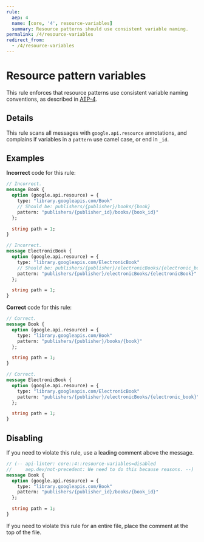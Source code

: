 ```yaml
---
rule:
  aep: 4
  name: [core, '4', resource-variables]
  summary: Resource patterns should use consistent variable naming.
permalink: /4/resource-variables
redirect_from:
  - /4/resource-variables
---
```


# Resource pattern variables

This rule enforces that resource patterns use consistent variable naming
conventions, as described in [AEP-4][].

## Details

This rule scans all messages with `google.api.resource` annotations, and
complains if variables in a `pattern` use camel case, or end in `_id`.

## Examples

**Incorrect** code for this rule:

```proto
// Incorrect.
message Book {
  option (google.api.resource) = {
    type: "library.googleapis.com/Book"
    // Should be: publishers/{publisher}/books/{book}
    pattern: "publishers/{publisher_id}/books/{book_id}"
  };

  string path = 1;
}
```

```proto
// Incorrect.
message ElectronicBook {
  option (google.api.resource) = {
    type: "library.googleapis.com/ElectronicBook"
    // Should be: publishers/{publisher}/electronicBooks/{electronic_book}
    pattern: "publishers/{publisher}/electronicBooks/{electronicBook}"
  };

  string path = 1;
}
```

**Correct** code for this rule:

```proto
// Correct.
message Book {
  option (google.api.resource) = {
    type: "library.googleapis.com/Book"
    pattern: "publishers/{publisher}/books/{book}"
  };

  string path = 1;
}
```

```proto
// Correct.
message ElectronicBook {
  option (google.api.resource) = {
    type: "library.googleapis.com/ElectronicBook"
    pattern: "publishers/{publisher}/electronicBooks/{electronic_book}"
  };

  string path = 1;
}
```

## Disabling

If you need to violate this rule, use a leading comment above the message.

```proto
// (-- api-linter: core::4::resource-variables=disabled
//     aep.dev/not-precedent: We need to do this because reasons. --)
message Book {
  option (google.api.resource) = {
    type: "library.googleapis.com/Book"
    pattern: "publishers/{publisher_id}/books/{book_id}"
  };

  string path = 1;
}
```

If you need to violate this rule for an entire file, place the comment at the
top of the file.

[aep-4]: http://aep.dev/4
[aep.dev/not-precedent]: https://aep.dev/not-precedent
